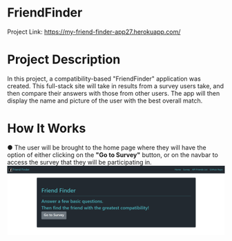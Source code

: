 # FriendFinder

Project Link: https://my-friend-finder-app27.herokuapp.com/

# Project Description

In this project, a compatibility-based "FriendFinder" application was created. This full-stack site will take in results from a survey users take, and then compare their answers with those from other users. The app will then display the name and picture of the user with the best overall match.

# How It Works

● The user will be brought to the home page where they will have the option of either clicking on the <b>"Go to Survey"</b> button, or on the navbar to access the survey that they will be participating in. <br>
![](FF_SS/homepage.png) <br>
